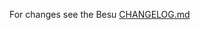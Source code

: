 For changes see the Besu
[CHANGELOG.md](https://github.com/hyperledger/besu/blob/master/CHANGELOG.md)
